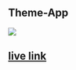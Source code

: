## Theme-App

<img src='./images/theme.gif' />

## [live link](https://nidhisharma63.github.io/theme-tutorial/)


